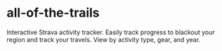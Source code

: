 # all-of-the-trails
Interactive Strava activity tracker. Easily track progress to blackout your region and track your travels. View by activity type, gear, and year.
